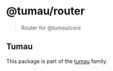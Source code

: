 # @tumau/router

> Router for @tumau/core

## Tumau

This package is part of the [tumau](https://github.com/etienne-dldc/tumau) family.

